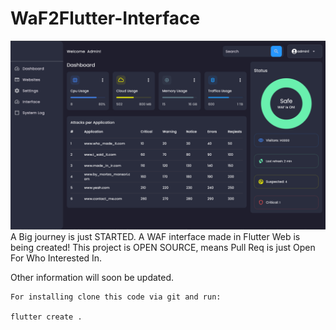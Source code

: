 # WaF2Flutter-Interface

![Image description](B1.png)
A Big journey is just STARTED.
A WAF interface made in Flutter Web is being created!
This project is OPEN SOURCE, means Pull Req is just Open For Who Interested In.

Other information will soon be updated.
```
For installing clone this code via git and run:

flutter create .
```
